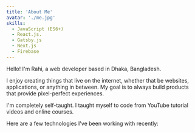 ```yaml
---
title: 'About Me'
avatar: './me.jpg'
skills:
  - JavaScript (ES6+)
  - React.js.
  - Gatsby.js
  - Next.js
  - Firebase
---
```


Hello! I'm Rahi, a web developer based in Dhaka, Bangladesh.

I enjoy creating things that live on the internet, whether that be websites, applications, or anything in between. My goal is to always build products that provide pixel-perfect experiences.

I'm completely self-taught. I taught myself to code from YouTube tutorial videos and online courses.

Here are a few technologies I've been working with recently:
